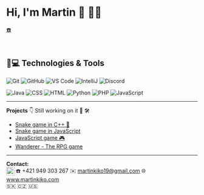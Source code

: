 # Hi, I'm Martin :wave: :man_technologist:

[:phone:](https://www.martinkiko.com/)

<br />

## 🚀💻 Technologies & Tools

![Git](https://img.shields.io/badge/-Git-black?style=flat-square&logo=git)
![GitHub](https://img.shields.io/badge/-GitHub-181717?style=flat-square&logo=github)
![VS Code](https://img.shields.io/badge/-VS%20Code-007ACC?style=flat-square&logo=visual-studio-code)
![IntelliJ](https://img.shields.io/badge/-IntelliJ%20IDEA-black?style=flat-square&logo=jetbrains)
![Discord](https://img.shields.io/badge/Discord-black?style=flat-square&logo=discord)
  
![Java](https://img.shields.io/badge/Java-orange?style=flat-square&logo=java)
![CSS]( https://img.shields.io/badge/-CSS3-1572B6?logo=css3&logoColor=black&style=flat)
![HTML]( https://img.shields.io/badge/-HTML5-E34F26?logo=html5&logoColor=black&style=flat)
![Python](https://img.shields.io/badge/-Python-black?style=flat-square&logo=Python)
![PHP](https://img.shields.io/badge/PHP-black?style=flat-square&logo=php)
![JavaScript]( https://img.shields.io/badge/-JavaScript-F7DF1E?logo=javascript&logoColor=black&style=flat)


---  
**Projects** :point_down: Still working on it :safety_vest: :hammer_and_wrench:
* [Snake game in C++ :snake:]()
* [Snake game in JavaScript]()
* [JavaScript game :video_game:]()
* [Wanderer - The RPG game](https://github.com/MartinKiko/MartinKiko/tree/master/wanderer-java)
---
**Contact:** 
<br />
<a href="https://www.linkedin.com/in/martin-kiko-250480130/">
  <img align="left" alt="Martin Kiko" width="22px" src="https://raw.githubusercontent.com/peterthehan/peterthehan/master/assets/linkedin.svg" />
</a> :phone: +421 949 303 267 :envelope: martinkiko19@gmail.com :globe_with_meridians:	www.martinkiko.com
<br />
:slovakia: :czech_republic: :us:
